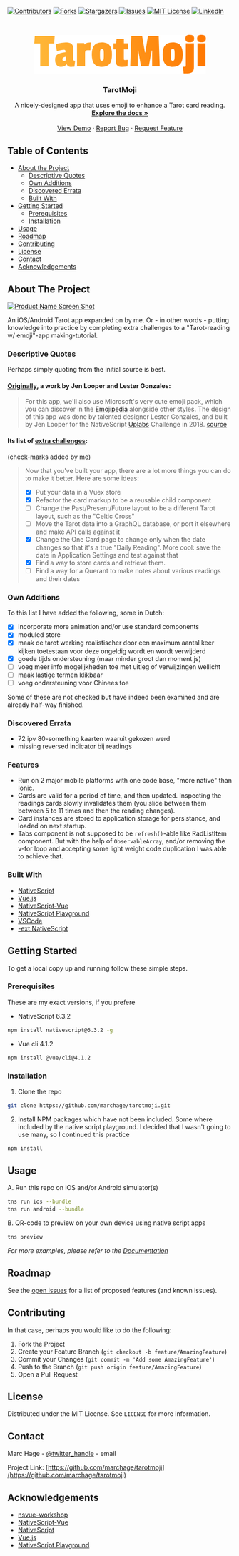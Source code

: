 <!--
*** Thanks for checking out this README Template. If you have a suggestion that would
*** make this better, please fork the repo and create a pull request or simply open
*** an issue with the tag "enhancement".
*** Thanks again! Now go create something AMAZING! :D
***
***
***
*** To avoid retyping too much info. Do a search and replace for the following:
*** github_username, repo, twitter_handle, email
-->





<!-- PROJECT SHIELDS -->
<!--
*** I'm using markdown "reference style" links for readability.
*** Reference links are enclosed in brackets [ ] instead of parentheses ( ).
*** See the bottom of this document for the declaration of the reference variables
*** for contributors-url, forks-url, etc. This is an optional, concise syntax you may use.
*** https://www.markdownguide.org/basic-syntax/#reference-style-links
-->
[![Contributors][contributors-shield]][contributors-url]
[![Forks][forks-shield]][forks-url]
[![Stargazers][stars-shield]][stars-url]
[![Issues][issues-shield]][issues-url]
[![MIT License][license-shield]][license-url]
[![LinkedIn][linkedin-shield]][linkedin-url]



<!-- PROJECT LOGO -->
<br />
<p align="center">
  <a href="https://github.com/marchage/tarotmoji">
    <img src="app/assets/logo.png" alt="Logo" width="385" height="87">
  </a>

  <h3 align="center">TarotMoji</h3>

  <p align="center">
    A nicely-designed app that uses emoji to enhance a Tarot card reading.
    <br />
    <a href="https://github.com/marchage/tarotmoji"><strong>Explore the docs »</strong></a>
    <br />
    <br />
    <a href="https://github.com/marchage/tarotmoji">View Demo</a>
    ·
    <a href="https://github.com/marchage/tarotmoji/issues">Report Bug</a>
    ·
    <a href="https://github.com/marchage/tarotmoji/issues">Request Feature</a>
  </p>
</p>



<!-- TABLE OF CONTENTS -->
## Table of Contents

* [About the Project](#about-the-project)
  * [Descriptive Quotes](#descriptive-qoutes)
  * [Own Additions](#own-additions)
  * [Discovered Errata](#discovered-errata)
  * [Built With](#built-with)
* [Getting Started](#getting-started)
  * [Prerequisites](#prerequisites)
  * [Installation](#installation)
* [Usage](#usage)
* [Roadmap](#roadmap)
* [Contributing](#contributing)
* [License](#license)
* [Contact](#contact)
* [Acknowledgements](#acknowledgements)



<!-- ABOUT THE PROJECT -->
## About The Project

[![Product Name Screen Shot][product-screenshot]](https://example.com)

An iOS/Android Tarot app expanded on by me. Or - in other words - putting knowledge into practice by completing extra challenges to a "Tarot-reading w/ emoji"-app making-tutorial.

### Descriptive Quotes

Perhaps simply quoting from the initial source is best.

#### [Originally](https://nsvue-workshop.netlify.com/docs/), a work by Jen Looper and Lester Gonzales:

> For this app, we'll also use Microsoft's very cute emoji pack, which you can discover in the [Emojipedia](http://www.emojipedia.com/) alongside other styles. The design of this app was done by talented designer Lester Gonzales, and built by Jen Looper for the NativeScript [Uplabs](https://www.uplabs.com/) Challenge in 2018.
[source](https://nsvue-workshop.netlify.com/docs/1.html)


#### Its list of [extra challenges](https://nsvue-workshop.netlify.com/docs/6.html#some-challenges):

(check-marks added by me)


> Now that you've built your app, there are a lot more things you can do to make it better. Here are some ideas:
>
> - [x] Put your data in a Vuex store
> - [x] Refactor the card markup to be a reusable child component
> - [ ] Change the Past/Present/Future layout to be a different Tarot layout, such as the "Celtic Cross"
> - [ ] Move the Tarot data into a GraphQL database, or port it elsewhere and make API calls against it
> - [x] Change the One Card page to change only when the date changes so that it's a true "Daily Reading". More cool: save the date in Application Settings and test against that
> - [x] Find a way to store cards and retrieve them.
> - [ ] Find a way for a Querant to make notes about various readings and their dates

### Own Additions

To this list I have added the following, some in Dutch:

- [x] incorporate more animation and/or use standard components
- [x] moduled store
- [x] maak de tarot werking realistischer door een maximum aantal keer kijken toetestaan voor deze ongeldig wordt en wordt verwijderd
- [x] goede tijds ondersteuning (maar minder groot dan moment.js) 
- [ ] voeg meer info mogelijkheden toe met uitleg of verwijzingen wellicht
- [ ] maak lastige termen klikbaar
- [ ] voeg ondersteuning voor Chinees toe

Some of these are not checked but have indeed been examined and are already half-way finished.

### Discovered Errata

- 72 ipv 80-something kaarten waaruit gekozen werd
- missing reversed indicator bij readings

### Features

- Run on 2 major mobile platforms with one code base, "more native" than Ionic.
- Cards are valid for a period of time, and then updated. Inspecting the readings cards slowly invalidates them (you slide between them between 5 to 11 times and then the reading changes).
- Card instances are stored to application storage for persistance, and loaded on next startup.
- Tabs component is not supposed to be `refresh()`-able like RadListItem component. But with the help of `ObservableArray`, and/or removing the v-for loop and accepting some light weight code duplication I was able to achieve that.

### Built With

* [NativeScript](https://www.nativescript.org/)
* [Vue.js](https://vuejs.org/)
* [NativeScript-Vue](https://nativescript-vue.org/)
* [NativeScript Playground](https://play.nativescript.org/)
* [VSCode]()
* [-ext:NativeScript](https://github.com/NativeScript/nativescript-vscode-extension)


<!-- GETTING STARTED -->
## Getting Started

To get a local copy up and running follow these simple steps.

### Prerequisites

These are my exact versions, if you prefere
* NativeScript 6.3.2
```sh
npm install nativescript@6.3.2 -g
```
* Vue cli 4.1.2
```sh
npm install @vue/cli@4.1.2
```

### Installation
 
1. Clone the repo
```sh
git clone https://github.com/marchage/tarotmoji.git
```
2. Install NPM packages which have not been included. Some where included by the native script playground. I decided that I wasn't going to use many, so I continued this practice
```sh
npm install
```

<!-- USAGE EXAMPLES -->
## Usage

A. Run this repo on iOS and/or Android simulator(s)
```sh
tns run ios --bundle
tns run android --bundle
```
B. QR-code to preview on your own device using native script apps
```sh
tns preview
```

_For more examples, please refer to the [Documentation](https://example.com)_



<!-- ROADMAP -->
## Roadmap

See the [open issues](https://github.com/marchage/tarotmoji/issues) for a list of proposed features (and known issues).



<!-- CONTRIBUTING -->
## Contributing

In that case, perhaps you would like to do the following:

1. Fork the Project
2. Create your Feature Branch (`git checkout -b feature/AmazingFeature`)
3. Commit your Changes (`git commit -m 'Add some AmazingFeature'`)
4. Push to the Branch (`git push origin feature/AmazingFeature`)
5. Open a Pull Request



<!-- LICENSE -->
## License

Distributed under the MIT License. See `LICENSE` for more information.



<!-- CONTACT -->
## Contact

Marc Hage - [@twitter_handle](https://twitter.com/twitter_handle) - email

Project Link: [https://github.com/marchage/tarotmoji](https://github.com/marchage/tarotmoji)



<!-- ACKNOWLEDGEMENTS -->
## Acknowledgements

* [nsvue-workshop](https://nsvue-workshop.netlify.com/)
* [NativeScript-Vue](https://nativescript-vue.org/)
* [NativeScript](https://www.nativescript.org/)
* [Vue.js](https://vuejs.org/)
* [NativeScript Playground](https://play.nativescript.org/)





<!-- MARKDOWN LINKS & IMAGES -->
<!-- https://www.markdownguide.org/basic-syntax/#reference-style-links -->
[contributors-shield]: https://img.shields.io/github/contributors/marchage/tarotmoji.svg?style=flat-square
[contributors-url]: https://github.com/marchage/tarotmoji/graphs/contributors
[forks-shield]: https://img.shields.io/github/forks/marchage/tarotmoji.svg?style=flat-square
[forks-url]: https://github.com/marchage/tarotmoji/network/members
[stars-shield]: https://img.shields.io/github/stars/marchage/tarotmoji.svg?style=flat-square
[stars-url]: https://github.com/marchage/tarotmoji/stargazers
[issues-shield]: https://img.shields.io/github/issues/marchage/tarotmoji.svg?style=flat-square
[issues-url]: https://github.com/marchage/tarotmoji/issues
[license-shield]: https://img.shields.io/github/license/marchage/tarotmoji.svg?style=flat-square
[license-url]: https://github.com/marchage/tarotmoji/blob/master/LICENSE
[linkedin-shield]: https://img.shields.io/badge/-LinkedIn-black.svg?style=flat-square&logo=linkedin&colorB=555
[linkedin-url]: https://www.linkedin.com/in/marc-hage-437794199/
[product-screenshot]: https://nsvue-workshop.netlify.com/demo-tarotmoji.gif
